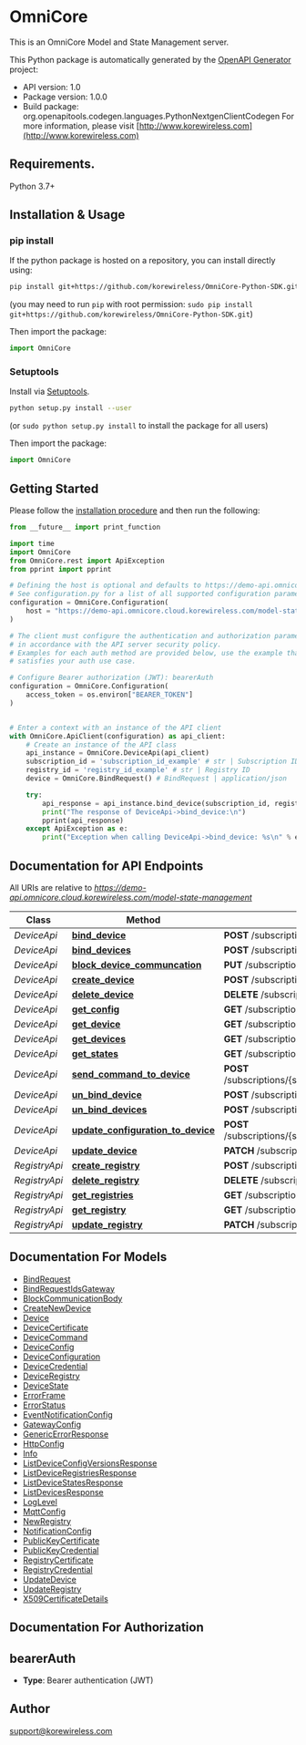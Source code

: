 # OmniCore
This is an OmniCore Model and State Management server.

This Python package is automatically generated by the [OpenAPI Generator](https://openapi-generator.tech) project:

- API version: 1.0
- Package version: 1.0.0
- Build package: org.openapitools.codegen.languages.PythonNextgenClientCodegen
For more information, please visit [http://www.korewireless.com](http://www.korewireless.com)

## Requirements.

Python 3.7+

## Installation & Usage
### pip install

If the python package is hosted on a repository, you can install directly using:

```sh
pip install git+https://github.com/korewireless/OmniCore-Python-SDK.git
```
(you may need to run `pip` with root permission: `sudo pip install git+https://github.com/korewireless/OmniCore-Python-SDK.git`)

Then import the package:
```python
import OmniCore
```

### Setuptools

Install via [Setuptools](http://pypi.python.org/pypi/setuptools).

```sh
python setup.py install --user
```
(or `sudo python setup.py install` to install the package for all users)

Then import the package:
```python
import OmniCore
```

## Getting Started

Please follow the [installation procedure](#installation--usage) and then run the following:

```python
from __future__ import print_function

import time
import OmniCore
from OmniCore.rest import ApiException
from pprint import pprint

# Defining the host is optional and defaults to https://demo-api.omnicore.cloud.korewireless.com/model-state-management
# See configuration.py for a list of all supported configuration parameters.
configuration = OmniCore.Configuration(
    host = "https://demo-api.omnicore.cloud.korewireless.com/model-state-management"
)

# The client must configure the authentication and authorization parameters
# in accordance with the API server security policy.
# Examples for each auth method are provided below, use the example that
# satisfies your auth use case.

# Configure Bearer authorization (JWT): bearerAuth
configuration = OmniCore.Configuration(
    access_token = os.environ["BEARER_TOKEN"]
)


# Enter a context with an instance of the API client
with OmniCore.ApiClient(configuration) as api_client:
    # Create an instance of the API class
    api_instance = OmniCore.DeviceApi(api_client)
    subscription_id = 'subscription_id_example' # str | Subscription ID
    registry_id = 'registry_id_example' # str | Registry ID
    device = OmniCore.BindRequest() # BindRequest | application/json

    try:
        api_response = api_instance.bind_device(subscription_id, registry_id, device)
        print("The response of DeviceApi->bind_device:\n")
        pprint(api_response)
    except ApiException as e:
        print("Exception when calling DeviceApi->bind_device: %s\n" % e)

```

## Documentation for API Endpoints

All URIs are relative to *https://demo-api.omnicore.cloud.korewireless.com/model-state-management*

| Class         | Method                                                                                 | HTTP request                                                                                                    | Description |
| ------------- | -------------------------------------------------------------------------------------- | --------------------------------------------------------------------------------------------------------------- | ----------- |
| *DeviceApi*   | [**bind_device**](docs/DeviceApi.md#bind_device)                                       | **POST** /subscriptions/{subscriptionId}/registries/{registryId}/bindDeviceToGateway                            |
| *DeviceApi*   | [**bind_devices**](docs/DeviceApi.md#bind_devices)                                     | **POST** /subscriptions/{subscriptionId}/registries/{registryId}/bindDevicesToGateway                           |
| *DeviceApi*   | [**block_device_communcation**](docs/DeviceApi.md#block_device_communcation)           | **PUT** /subscriptions/{subscriptionid}/registries/{registryId}/devices/{deviceId}/communication                |
| *DeviceApi*   | [**create_device**](docs/DeviceApi.md#create_device)                                   | **POST** /subscriptions/{subscriptionId}/registries/{registryId}/devices                                        |
| *DeviceApi*   | [**delete_device**](docs/DeviceApi.md#delete_device)                                   | **DELETE** /subscriptions/{subscriptionId}/registries/{registryId}/devices/{deviceId}                           |
| *DeviceApi*   | [**get_config**](docs/DeviceApi.md#get_config)                                         | **GET** /subscriptions/{subscriptionid}/registries/{registryId}/devices/{deviceId}/configVersions               |
| *DeviceApi*   | [**get_device**](docs/DeviceApi.md#get_device)                                         | **GET** /subscriptions/{subscriptionId}/registries/{registryId}/devices/{deviceId}                              |
| *DeviceApi*   | [**get_devices**](docs/DeviceApi.md#get_devices)                                       | **GET** /subscriptions/{subscriptionId}/registries/{registryId}/devices                                         |
| *DeviceApi*   | [**get_states**](docs/DeviceApi.md#get_states)                                         | **GET** /subscriptions/{subscriptionid}/registries/{registryId}/devices/{deviceId}/states                       |
| *DeviceApi*   | [**send_command_to_device**](docs/DeviceApi.md#send_command_to_device)                 | **POST** /subscriptions/{subscriptionid}/registries/{registryId}/devices/{deviceId}/sendCommandToDevice         |
| *DeviceApi*   | [**un_bind_device**](docs/DeviceApi.md#un_bind_device)                                 | **POST** /subscriptions/{subscriptionId}/registries/{registryId}/unbindDeviceFromGateway                        |
| *DeviceApi*   | [**un_bind_devices**](docs/DeviceApi.md#un_bind_devices)                               | **POST** /subscriptions/{subscriptionId}/registries/{registryId}/unbindDevicesFromGateway                       |
| *DeviceApi*   | [**update_configuration_to_device**](docs/DeviceApi.md#update_configuration_to_device) | **POST** /subscriptions/{subscriptionid}/registries/{registryId}/devices/{deviceId}/updateConfigurationToDevice |
| *DeviceApi*   | [**update_device**](docs/DeviceApi.md#update_device)                                   | **PATCH** /subscriptions/{subscriptionId}/registries/{registryId}/devices/{deviceId}                            |
| *RegistryApi* | [**create_registry**](docs/RegistryApi.md#create_registry)                             | **POST** /subscriptions/{subscriptionId}/registries                                                             |
| *RegistryApi* | [**delete_registry**](docs/RegistryApi.md#delete_registry)                             | **DELETE** /subscriptions/{subscriptionId}/registries/{registryId}                                              |
| *RegistryApi* | [**get_registries**](docs/RegistryApi.md#get_registries)                               | **GET** /subscriptions/{subscriptionId}/registries                                                              |
| *RegistryApi* | [**get_registry**](docs/RegistryApi.md#get_registry)                                   | **GET** /subscriptions/{subscriptionId}/registries/{registryId}                                                 |
| *RegistryApi* | [**update_registry**](docs/RegistryApi.md#update_registry)                             | **PATCH** /subscriptions/{subscriptionId}/registries/{registryId}                                               |


## Documentation For Models

 - [BindRequest](docs/BindRequest.md)
 - [BindRequestIdsGateway](docs/BindRequestIdsGateway.md)
 - [BlockCommunicationBody](docs/BlockCommunicationBody.md)
 - [CreateNewDevice](docs/CreateNewDevice.md)
 - [Device](docs/Device.md)
 - [DeviceCertificate](docs/DeviceCertificate.md)
 - [DeviceCommand](docs/DeviceCommand.md)
 - [DeviceConfig](docs/DeviceConfig.md)
 - [DeviceConfiguration](docs/DeviceConfiguration.md)
 - [DeviceCredential](docs/DeviceCredential.md)
 - [DeviceRegistry](docs/DeviceRegistry.md)
 - [DeviceState](docs/DeviceState.md)
 - [ErrorFrame](docs/ErrorFrame.md)
 - [ErrorStatus](docs/ErrorStatus.md)
 - [EventNotificationConfig](docs/EventNotificationConfig.md)
 - [GatewayConfig](docs/GatewayConfig.md)
 - [GenericErrorResponse](docs/GenericErrorResponse.md)
 - [HttpConfig](docs/HttpConfig.md)
 - [Info](docs/Info.md)
 - [ListDeviceConfigVersionsResponse](docs/ListDeviceConfigVersionsResponse.md)
 - [ListDeviceRegistriesResponse](docs/ListDeviceRegistriesResponse.md)
 - [ListDeviceStatesResponse](docs/ListDeviceStatesResponse.md)
 - [ListDevicesResponse](docs/ListDevicesResponse.md)
 - [LogLevel](docs/LogLevel.md)
 - [MqttConfig](docs/MqttConfig.md)
 - [NewRegistry](docs/NewRegistry.md)
 - [NotificationConfig](docs/NotificationConfig.md)
 - [PublicKeyCertificate](docs/PublicKeyCertificate.md)
 - [PublicKeyCredential](docs/PublicKeyCredential.md)
 - [RegistryCertificate](docs/RegistryCertificate.md)
 - [RegistryCredential](docs/RegistryCredential.md)
 - [UpdateDevice](docs/UpdateDevice.md)
 - [UpdateRegistry](docs/UpdateRegistry.md)
 - [X509CertificateDetails](docs/X509CertificateDetails.md)


## Documentation For Authorization


## bearerAuth

- **Type**: Bearer authentication (JWT)


## Author

support@korewireless.com


